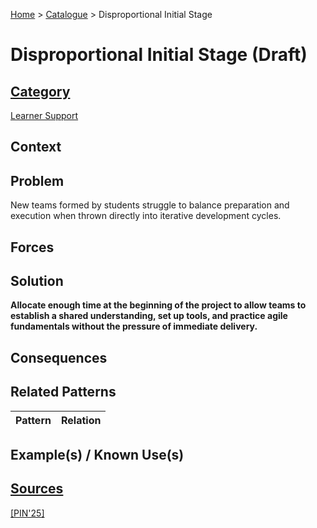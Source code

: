 [Home](../README.md) > [Catalogue](../Patterns_catalogue.md) > Disproportional Initial Stage

# Disproportional Initial Stage (Draft)

## [Category](categories/categories.md)

[Learner Support](categories/Learner_Support.md)

## Context

## Problem

New teams formed by students struggle to balance preparation and execution when thrown directly into iterative development cycles.

## Forces

## Solution

**Allocate enough time at the beginning of the project to allow teams to establish a shared understanding, set up tools, and practice agile fundamentals without the pressure of immediate delivery.**

## Consequences

## Related Patterns

|Pattern  | Relation |
|--|--|
 
## Example(s) / Known Use(s)

## [Sources](../References.md)

[[PIN'25]](publications/pin25/pin25.md)
